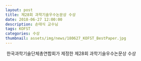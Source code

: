```yaml
---
layout: post
title: 제28회 과학기술우수논문상 수상
date: 2018-06-27 12:00:00
description: 손태식 교수님
tags: KOFST
categories: 수상
thumbnail: assets/img/news/180627_KOFST_BestPaper.jpg
---
```

<img class="img-responsive img-centered" src="img/news/180627_KOFST_BestPaper.jpg" alt="">
한국과학기술단체총연합회가 제정한 제28회 과학기술우수논문상 수상